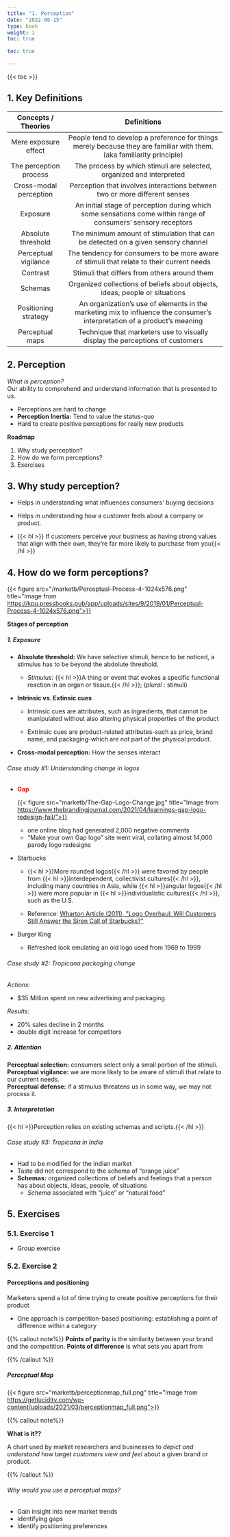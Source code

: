 ```yaml
---
title: "1. Perception"
date: "2022-08-15"
type: book
weight: 1 
toc: true

toc: true

---
```


{{< toc >}}

## 1. Key Definitions

|  Concepts / Theories   |                                                       Definitions                                                        |
| :--------------------: | :----------------------------------------------------------------------------------------------------------------------: |
|  Mere exposure effect  |  People tend to develop a preference for things merely because they are familiar with them. (aka familiarity principle)  |
| The perception process |                           The process by which stimuli are selected, organized and interpreted                           |
| Cross-modal perception |                        Perception that involves interactions between two or more different senses                        |
|        Exposure        |      An initial stage of perception during which some sensations come within range of consumers’ sensory receptors       |
|   Absolute threshold   |                    The minimum amount of stimulation that can be detected on a given sensory channel                     |
|  Perceptual vigilance  |                The tendency for consumers to be more aware of stimuli that relate to their current needs                 |
|        Contrast        |                                       Stimuli that differs from others around them                                       |
|        Schemas         |                       Organized collections of beliefs about objects, ideas, people or situations                        |
|  Positioning strategy  | An organization’s use of elements in the marketing mix to influence the consumer’s interpretation of a product’s meaning |
|    Perceptual maps     |                      Technique that marketers use to visually display the perceptions of customers                       |

## 2. Perception

_What is perception?_ \
Our ability to comprehend and understand information that is presented to us.

- Perceptions are hard to change
- **Perception Inertia:** Tend to value the status-quo
- Hard to create positive perceptions for really new products

**Roadmap**

1. Why study perception?
2. How do we form perceptions?
3. Exercises

## 3. Why study perception?

- Helps in understanding what influences consumers' buying decisions
- Helps in understanding how a customer feels about a company or product.

- {{< hl >}} If customers perceive your business as having strong values that align with their own, they’re far more likely to purchase from you{{< /hl >}}

## 4. How do we form perceptions?

{{< figure src="/marketb/Perceptual-Process-4-1024x576.png" title="Image from https://kpu.pressbooks.pub/app/uploads/sites/9/2019/01/Perceptual-Process-4-1024x576.png">}}

**Stages of perception**

##### 1. Exposure

- **Absolute threshold:** We have selective stimuli, hence to be noticed, a stimulus has to be beyond the abdolute threshold.

  - _Stimulus:_ {{< hl >}}A thing or event that evokes a specific functional reaction in an organ or tissue.{{< /hl >}}; (_plural_ : stimuli)

- **Intrinsic vs. Extinsic cues**

  - Intrinsic cues are attributes, such as ingredients, that cannot be manipulated without also altering physical properties of the product

  - Extrinsic cues are product-related attributes-such as price, brand name, and packaging-which are not part of the physical product.

- **Cross-modal perception:** How the senses interact

###### Case study #1: Understanding change in logos

- <span style="color:red"><b>Gap</b></span>

  {{< figure src="marketb/The-Gap-Logo-Change.jpg" title="Image from https://www.thebrandingjournal.com/2021/04/learnings-gap-logo-redesign-fail/">}}

  - one online blog had generated 2,000 negative comments
  - “Make your own Gap logo” site went viral, collating almost 14,000 parody logo redesigns

- Starbucks

  - {{< hl >}}More rounded logos{{< /hl >}} were favored by people from {{< hl >}}interdependent, collectivist cultures{{< /hl >}}, including many countries in Asia, while {{< hl >}}angular logos{{< /hl >}} were more popular in {{< hl >}}individualistic cultures{{< /hl >}}, such as the U.S.

  - Reference: <a href="https://knowledge.wharton.upenn.edu/article/logo-overhaul-will-customers-still-answer-the-siren-call-of-starbucks/">Wharton Article (2011), "Logo Overhaul: Will Customers Still Answer the Siren Call of Starbucks?"</a>

- Burger King
  - Refreshed look emulating an old logo used from 1969 to 1999

###### Case study #2: Tropicana packaging change

_Actions:_

- $35 Million spent on new advertising and packaging.

_Results:_

- 20% sales decline in 2 months
- double digit increase for competitors

##### 2. Attention

**Perceptual selection:** consumers select only a small portion of the stimuli. \
**Perceptual vigilance:** we are more likely to be aware of stimuli that relate to our current needs. \
**Perceptual defense:** if a stimulus threatens us in some way, we may not process it.

##### 3. Interpretation

{{< hl >}}Perception relies on existing schemas and scripts.{{< /hl >}}

###### Case study #3: Tropicana in India

- Had to be modified for the Indian market
- Taste did not correspond to the schema of “orange juice”
- **Schemas:** organized collections of beliefs and feelings that a person has about objects, ideas, people, of situations
  - _Schema_ associated with “juice” or “natural food”

## 5. Exercises

### 5.1. Exercise 1

- Group exercise

### 5.2. Exercise 2

#### Perceptions and positioning

Marketers spend a lot of time trying to create positive perceptions for their product

- One approach is competition-based positioning: establishing a point of difference within a category

{{% callout note%}}
**Points of parity** is the similarity between your brand and the competition.
**Points of difference** is what sets you apart from

{{% /callout %}}

##### Perceptual Map

{{< figure src="marketb/perceptionmap_full.png" title="Image from https://getlucidity.com/wp-content/uploads/2021/03/perceptionmap_full.png">}}

{{% callout note%}}

**What is it??**

A chart used by market researchers and businesses to _depict and understand_ how target _customers view and feel_ about a given brand or product.

{{% /callout %}}

###### Why would you use a perceptual maps?

- Gain insight into new market trends
- Identifying gaps
- Identify positioning preferences
